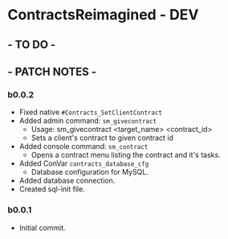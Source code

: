 # ContractsReimagined - DEV

## - TO DO -


## - PATCH NOTES -

### b0.0.2
- Fixed native ``#Contracts_SetClientContract``
- Added admin command: ``sm_givecontract``
    - Usage: sm_givecontract <target_name> <contract_id>
    - Sets a client's contract to given contract id
- Added console command: ``sm_contract``
    - Opens a contract menu listing the contract and it's tasks.
- Added ConVar ``contracts_database_cfg``
    - Database configuration for MySQL.
- Added database connection.
- Created sql-init file.

### b0.0.1
- Initial commit.

